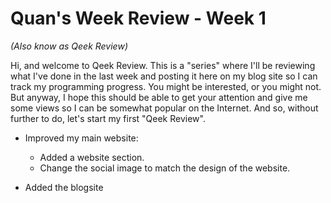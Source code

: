 <!--BLOG_HEADER
SUMMARY: Hi, and welcome to Qeek Review. This is a "series" where I'll be reviewing what I've done
DATE: 24-03-2022
TIME: 14:00:00
-->
# Quan's Week Review - Week 1
_(Also know as Qeek Review)_

<!--
This is the first week of Q-View, and all I have to say is: "Not that interesting". Without further to do, here's what I've been doing in the last week:
-->

Hi, and welcome to Qeek Review. This is a "series" where I'll be reviewing what I've done in the last week and posting it here on my blog site so I can track my programming progress. You might be interested, or you might not. But anyway, I hope this should be able to get your attention and give me some views so I can be somewhat popular on the Internet. And so, without further to do, let's start my first "Qeek Review".

- Improved my main website:
    - Added a website section.
    - Change the social image to match the design of the website.

- Added the blogsite